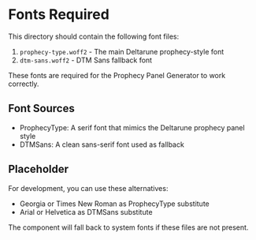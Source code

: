 # Fonts Required

This directory should contain the following font files:

1. `prophecy-type.woff2` - The main Deltarune prophecy-style font
2. `dtm-sans.woff2` - DTM Sans fallback font

These fonts are required for the Prophecy Panel Generator to work correctly.

## Font Sources

- ProphecyType: A serif font that mimics the Deltarune prophecy panel style
- DTMSans: A clean sans-serif font used as fallback

## Placeholder

For development, you can use these alternatives:
- Georgia or Times New Roman as ProphecyType substitute
- Arial or Helvetica as DTMSans substitute

The component will fall back to system fonts if these files are not present.